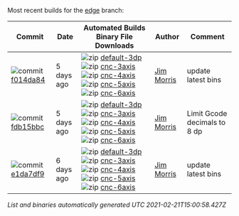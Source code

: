 
Most recent builds for the [edge](https://github.com/smoothieware/smoothieware/tree/edge) branch:

| Commit | Date | Automated Builds Binary File Downloads | Author | Comment |
| ------ | ---- | -------------------------------------- | ------ | ------- |
| ![commit](/images/builds/git.png) [f014da84](https://github.com/Smoothieware/Smoothieware/commit/f014da84e58fd769f762c0cf51b07a8859d46a0e) | 5 days ago | ![zip](/images/builds/zip.png) [default-3dp](http://builds.smoothieware.org/smoothie-firmware_branch:edge_2021-02-16-11-24-12_commit:f014da84_build:default-3dp.zip) ![zip](/images/builds/zip.png) [cnc-3axis](http://builds.smoothieware.org/smoothie-firmware_branch:edge_2021-02-16-11-24-12_commit:f014da84_build:cnc-3axis.zip) ![zip](/images/builds/zip.png) [cnc-4axis](http://builds.smoothieware.org/smoothie-firmware_branch:edge_2021-02-16-11-24-12_commit:f014da84_build:cnc-4axis.zip) ![zip](/images/builds/zip.png) [cnc-5axis](http://builds.smoothieware.org/smoothie-firmware_branch:edge_2021-02-16-11-24-12_commit:f014da84_build:cnc-5axis.zip) ![zip](/images/builds/zip.png) [cnc-6axis](http://builds.smoothieware.org/smoothie-firmware_branch:edge_2021-02-16-11-24-12_commit:f014da84_build:cnc-6axis.zip) | [Jim Morris](https://github.com/Smoothieware/Smoothieware/commits?author=morris@wolfman.com) | update latest bins |
| ![commit](/images/builds/git.png) [fdb15bbc](https://github.com/Smoothieware/Smoothieware/commit/fdb15bbc198c68b35366dee2fd5cd519c07415bd) | 5 days ago | ![zip](/images/builds/zip.png) [default-3dp](http://builds.smoothieware.org/smoothie-firmware_branch:edge_2021-02-16-11-22-45_commit:fdb15bbc_build:default-3dp.zip) ![zip](/images/builds/zip.png) [cnc-3axis](http://builds.smoothieware.org/smoothie-firmware_branch:edge_2021-02-16-11-22-45_commit:fdb15bbc_build:cnc-3axis.zip) ![zip](/images/builds/zip.png) [cnc-4axis](http://builds.smoothieware.org/smoothie-firmware_branch:edge_2021-02-16-11-22-45_commit:fdb15bbc_build:cnc-4axis.zip) ![zip](/images/builds/zip.png) [cnc-5axis](http://builds.smoothieware.org/smoothie-firmware_branch:edge_2021-02-16-11-22-45_commit:fdb15bbc_build:cnc-5axis.zip) ![zip](/images/builds/zip.png) [cnc-6axis](http://builds.smoothieware.org/smoothie-firmware_branch:edge_2021-02-16-11-22-45_commit:fdb15bbc_build:cnc-6axis.zip) | [Jim Morris](https://github.com/Smoothieware/Smoothieware/commits?author=morris@wolfman.com) | Limit Gcode decimals to 8 dp |
| ![commit](/images/builds/git.png) [e1da7df9](https://github.com/Smoothieware/Smoothieware/commit/e1da7df9436efbafd40d7ab2fb07b26eee89836c) | 6 days ago | ![zip](/images/builds/zip.png) [default-3dp](http://builds.smoothieware.org/smoothie-firmware_branch:edge_2021-02-15-21-38-34_commit:e1da7df9_build:default-3dp.zip) ![zip](/images/builds/zip.png) [cnc-3axis](http://builds.smoothieware.org/smoothie-firmware_branch:edge_2021-02-15-21-38-34_commit:e1da7df9_build:cnc-3axis.zip) ![zip](/images/builds/zip.png) [cnc-4axis](http://builds.smoothieware.org/smoothie-firmware_branch:edge_2021-02-15-21-38-34_commit:e1da7df9_build:cnc-4axis.zip) ![zip](/images/builds/zip.png) [cnc-5axis](http://builds.smoothieware.org/smoothie-firmware_branch:edge_2021-02-15-21-38-34_commit:e1da7df9_build:cnc-5axis.zip) ![zip](/images/builds/zip.png) [cnc-6axis](http://builds.smoothieware.org/smoothie-firmware_branch:edge_2021-02-15-21-38-34_commit:e1da7df9_build:cnc-6axis.zip) | [Jim Morris](https://github.com/Smoothieware/Smoothieware/commits?author=morris@wolfman.com) | update latest bins |

*List and binaries automatically generated UTC 2021-02-21T15:00:58.427Z*
